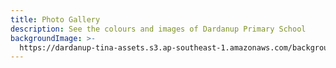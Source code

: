 ```yaml
---
title: Photo Gallery
description: See the colours and images of Dardanup Primary School
backgroundImage: >-
  https://dardanup-tina-assets.s3.ap-southeast-1.amazonaws.com/background-images/roots-logs.jpg
---
```


